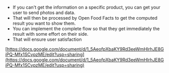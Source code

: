 - If you can't get the information on a specific product, you can get your user to send photos and data.
- That will then be processed by Open Food Facts to get the computed result you want to show them.
- You can implement the complete flow so that they get immediately the result with some effort on their side.
- That will ensure user satisfaction
    

[https://docs.google.com/document/d/1_5AeofpXbaKY9Rd3eeWmHIrhJE8GiPQ-Mfx1SCvpzME/edit?usp=sharing](https://docs.google.com/document/d/1_5AeofpXbaKY9Rd3eeWmHIrhJE8GiPQ-Mfx1SCvpzME/edit?usp=sharing)

